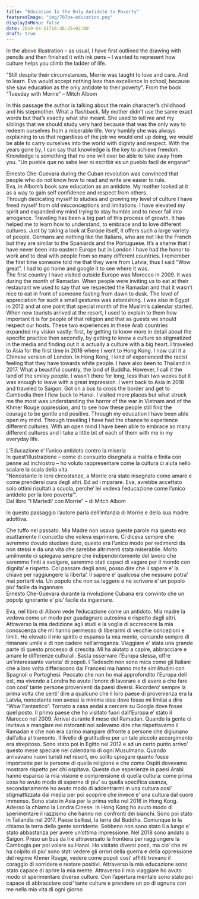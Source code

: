 ```yaml
---
title: "Education Is the Only Antidote to Poverty"
featuredImage: "img/707ba-education.png"
displayInMenu: false
date: 2019-04-21T16:36:25+02:00
draft: true
---
```

In the above illustration – as usual, I have first outlined the drawing with pencils and then finished it with ink pens – I wanted to represent how culture helps you climb the ladder of life.  

“Still despite their circumstances, Morrie was taught to love and care. And to learn. Eva would accept nothing less than excellence in school, because she saw education as the only antidote to their poverty”. 
From the book “Tuesday with Morrie” – Mitch Albom 

In this passage the author is talking about the main character’s childhood and his stepmother. 
What a flashback. My mother didn’t use the same exact words but that’s exactly what she meant. She used to tell me and my siblings that we should study very hard because that was the only way to redeem ourselves from a miserable life. Very humbly she was always explaining to us that regardless of the job we would end up doing, we would be able to carry ourselves into the world with dignity and respect. 
With the years gone by, I can say that knowledge is the key to achieve freedom. Knowledge is something that no one will ever be able to take away from you. 
“Un pueble que no sabe leer ni escribir es un pueblo facil de enganar“ 

Ernesto Che-Guevara during the Cuban revolution was convinced that people who do not know how to read and write are easier to rule.  
Eva, in Albom’s book saw education as an antidote. 
My mother looked at it as a way to gain self confidence and respect from others.  
Through dedicating myself to studies and growing my level of culture I have freed myself from old misconceptions and limitations. I have elevated my spirit and expanded my mind trying to stay humble and to never fall into arrogance. 
Traveling has been a big part of this process of growth. It has helped me to learn how to understand, to embrace and to love different cultures. Just by taking a look at Europe itself, it offers such a large variety of people. Germans are nothing like the Italians, who are not like the French but they are similar to the Spaniards and the Portuguese. It’s a shame that I have never been into eastern Europe but in London I have had the honor to work and to deal with people from so many different countries. I remember the first time someone told me that they were from Latvia, thus I said “Wow great”. I had to go home and google it to see where it was.  
The first country I have visited outside Europe was Morocco in 2009. It was during the month of Ramadan. When people were inviting us to eat at their restaurant we used to say that we respected the Ramadan and that it wasn’t nice to eat in front of someone fasting from dawn to dusk. The level of appreciation for such a small gestures was astonishing. I was also in Egypt in 2012 and at one point that special month of the Muslim’s calendar started. When new tourists arrived at the resort, I used to explain to them how important it is for people of that religion and that as guests we should respect our hosts. These two experiences in these Arab countries expanded my vision vastly: first, by getting to know more in detail about the specific practice then secondly, by getting to know a culture so stigmatized in the media and finding out it is actually a culture with a big heart. 
I traveled to Asia for the first time in 2016 where I went to Hong Kong. I now call it a Chinese version of London. In Hong Kong, I kind of experienced the racist feeling that they have towards white people. I have also been to Thailand in 2017. What a beautiful country, the land of Buddha. However, I call it the land of the smiley people. I wasn’t there for long, less than two weeks but it was enough to leave with a great impression. I went back to Asia in 2018 and traveled to Saigon. Got on a bus to cross the border and get to Cambodia then I flew back to Hanoi. I visited more places but what struck me the most was understanding the horror of the war in Vietnam and of the Khmer Rouge oppression, and to see how these people still find the courage to be gentle and positive. 
Through my education I have been able open my mind. Through traveling I have had the chance to experience different cultures. With an open mind I have been able to embrace so many different cultures and I take a little bit of each of them with me in my everyday life. 

L’Educazione e’ l’unico antidoto contro la miseria  
 In quest’illustrazione – come di consueto disegnata a matita e finita con penne ad inchiostro – ho voluto rappresentare come la cultura ci aiuta nello scalare la scala della vita.  
 “Nonostante le loro circostanze, a Morrie era stato insegnato come amare e come prendersi cura degli altri. Ed ad i mparare. Eva, avrebbe accettato solo ottimi risultati a scuola, perche‘ lei vedeva l’educazione come l’unico antidoto per la loro poverta‘”.  
 Dal libro “I Martedi‘ con Morrie” – di Mitch Albom 

In questo passaggio l’autore parla dell’infanzia di Morrie e della sua madre adottiva. 
  
Che tuffo nel passato. Mia Madre non usava queste parole ma questo era esattamente il concetto che voleva esprimere. Ci diceva sempre che avremmo dovuto studiare duro, questo era l’unico modo per redimerci da non stessi e da una vita che sarebbe altrimenti stata miserabile. Molto umilmente ci spiegava sempre che indipendentemente del lavoro che saremmo finiti a svolgere, saremmo stati capaci di vagare per il mondo con dignita‘ e rispetto. 
Col passare degli anni, posso dire che il sapere e’ la chiave per raggiungere la liberta‘. Il sapere e’ qualcosa che nessuno potra‘ mai portarti via. 
Un popolo che non sa leggere e ne scrivere e’ un popolo piu‘ facile da ingannare.  
 Ernesto Che-Guevara durante la rivoluzione Cubana era convinto che un popolp ignorante e’ piu‘ facile da ingannare. 
  
Eva, nel libro di Albom vede l’educazione come un antidoto. 
Mia madre la vedeva come un modo per guadagnare autosima e rispetto dagli altri. 
Attraverso la mia dedizione agli studi e la voglia di accrescere la mia conoscenza che mi hanno permesso di liberarmi di vecchie concezioni e limiti. Ho elevato il mio spirito e espanso la mia mente, cercando sempre di rimanare umile e di non cadere nell’arroganza. 
Viaggiare e’ stata una grande parte di questo processo di crescita. Mi ha aiutato a capire, abbracciare e amare le differenze culturali. Basta osservare l’Europa stessa, offre un’interessante varieta‘ di popoli. I Tedeschi non sono mica come gli Italiani che a loro volta differiscono dai Francesi ma hanno molte similitudini con Spagnoli o Portoghesi. Peccato che non ho mai approfondito l’Europa dell est, ma vivendo a Londra ho avuto l’onore di lavorare e di avere a che fare con cosi‘ tante persone provenienti da paesi diversi. Ricordero‘ sempre la prima volta che senti‘ dire a qualcuno che il loro paese di provenienza era la Latvia, nonostante non avessi la minima idea dove fosse mi limitai a dire “Wow Fantastico“. Tornato a casa andai a cercare su Google dove fosse quel posto. 
Il primo paese che ho visitato fuori dall’Europa e’ stato il Marocco nel 2009. Arrivai durante il mese del Ramadan. Quando la gente ci invitava a mangiare nei ristoranti noi solevamo dire che rispettavamo il Ramadan e che non era carino mangiare difronte a persone che digiunano dall’alba al tramonto. Il livello di gratitudine per un tale piccolo accorgimento era strepitoso. Sono stato poi in Egitto nel 2012 e ad un certo punto arrivo’ questo mese speciale nel calendario di ogni Musulmano. Quando arrivavano nuovi turisti nel resort, ero solito spiegare quanto fosse importante per le persone di quella religione e che come Ospiti dovevamo mostrare rispetto per chi ospitava. Queste due esperienze in paesi Arabi hanno espanso la mia visione e comprensione di quella cultura: come prima cosa ho avuto modo di saperne di piu’ su quella specifica usanza, secondariamente ho avuto modo di addentrarmi in una cultura cosi’ stigmattizzata dai media per  poi scoprire che invece e’ una cultura dal cuore immenso. 
Sono stato in Asia per la prima volta nel 2016 in Hong Kong. Adesso la chiamo la Londra Cinese. In Hong Kong ho avuto modo di sperimentare il razzismo che hanno nei confronti dei bianchi. Sono poi stato in Tailandia nel 2017. Paese bellissi, la terra del Buddha. Comunque io la chiamo la terra della gente sorridente. Sebbeno non sono stato li a lungo e’ stato abbastanza per avere un’ottima impressione. Nel 2018 sono andato a Saigon. Preso un bus da li e attraversato la frontiera per raggiungere la Cambogia per poi volare su Hanoi.  Ho visitato diversi posti, ma cio‘ che mi ha colpito di piu‘ sono stati vedere gli orrori della guerra e della oppressione del regime Khmer Rouge, vedere come popoli cosi‘ afflitti trovano il coraggio di sorridere e restare positivi. 
Attraverso la mia educazione sono stato capace di aprire la mia mente. Attraverso il mio viaggiare ho avuto modo di sperimentare diverse culture. Con l’apertura mentale sono stato poi capace di abbracciare cosi‘ tante culture e prendere un po di ognuna con me nella mia vita di ogni giorno 
